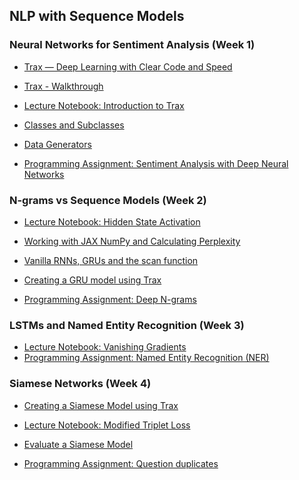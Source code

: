 ## NLP with Sequence Models

### Neural Networks for Sentiment Analysis (Week 1)

* [Trax — Deep Learning with Clear Code and Speed](https://github.com/google/trax)
* [Trax - Walkthrough](https://trax-ml.readthedocs.io/en/latest/notebooks/trax_intro.html#3.-Walkthrough)
* [Lecture Notebook: Introduction to Trax](https://github.com/vigneshv92/Natural-Language-Processing-Specialization/blob/master/Natural%20Language%20Processing%20with%20Sequence%20Models/Week%201/Labs/NLP_C3_W1_lecture_nb_01_trax_intro.ipynb)
* [Classes and Subclasses](https://github.com/vigneshv92/Natural-Language-Processing-Specialization/blob/master/Natural%20Language%20Processing%20with%20Sequence%20Models/Week%201/Labs/NLP_C3_W1_lecture_nb_02_classes.ipynb)
* [Data Generators](https://github.com/vigneshv92/Natural-Language-Processing-Specialization/blob/master/Natural%20Language%20Processing%20with%20Sequence%20Models/Week%201/Labs/NLP_C3_W1_lecture_nb_03_data_generatos.ipynb)


* [Programming Assignment: Sentiment Analysis with Deep Neural Networks](https://github.com/vigneshv92/Natural-Language-Processing-Specialization/blob/master/Natural%20Language%20Processing%20with%20Sequence%20Models/Week%201/Sentiment%20with%20Deep%20Neural%20Networks/C3_W1_Assignment.ipynb)

### N-grams vs Sequence Models (Week 2)

* [Lecture Notebook: Hidden State Activation]()
* [Working with JAX NumPy and Calculating Perplexity]()
* [Vanilla RNNs, GRUs and the scan function]()
* [Creating a GRU model using Trax](https://github.com/vigneshv92/Natural-Language-Processing-Specialization/blob/master/Natural%20Language%20Processing%20with%20Sequence%20Models/Week%202/Assignment/C3_W2_Assignment.ipynb)

* [Programming Assignment: Deep N-grams]()

### LSTMs and Named Entity Recognition (Week 3)

* [Lecture Notebook: Vanishing Gradients]()
* [Programming Assignment: Named Entity Recognition (NER)]()

### Siamese Networks (Week 4)

* [Creating a Siamese Model using Trax]()
* [Lecture Notebook: Modified Triplet Loss]()
* [Evaluate a Siamese Model]()

* [Programming Assignment: Question duplicates]()
